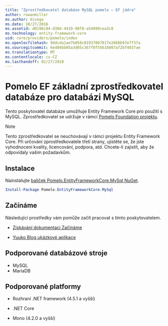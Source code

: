 ```yaml
---
title: "Zprostředkovatel databáze MySQL pomelo – EF jádra"
author: rowanmiller
ms.author: divega
ms.date: 10/27/2016
ms.assetid: d0198c04-d30d-4419-98f8-a54690cea3c8
ms.technology: entity-framework-core
uid: core/providers/pomelo/index
ms.openlocfilehash: 9ddcda1ae7b058c01937867817e2666b97e7f37a
ms.sourcegitcommit: 6ed04bb05a3d05c367f0f55616807af2bf4037ae
ms.translationtype: MT
ms.contentlocale: cs-CZ
ms.lasthandoff: 02/27/2018
---
```

# <a name="pomelo-ef-core-database-provider-for-mysql"></a>Pomelo EF základní zprostředkovatel databáze pro databázi MySQL

Tento poskytovatel databáze umožňuje Entity Framework Core pro použití s MySQL. Zprostředkovatel se udržuje v rámci [Pomelo Foundation projektu](https://github.com/PomeloFoundation/Pomelo.EntityFrameworkCore.MySql).

> [!NOTE]  
>
> Tento zprostředkovatel se neuchovávají v rámci projektu Entity Framework Core. Při určování zprostředkovatele třetí strany, ujistěte se, že jste vyhodnocení kvality, licencování, podpora, atd. Chcete-li zajistit, aby že odpovídaly vašim požadavkům.

## <a name="install"></a>Instalace

Nainstalujte [balíček Pomelo.EntityFrameworkCore.MySql NuGet](https://www.nuget.org/packages/Pomelo.EntityFrameworkCore.MySql).

``` powershell
Install-Package Pomelo.EntityFrameworkCore.MySql
```

## <a name="get-started"></a>Začínáme

Následující prostředky vám pomůže začít pracovat s tímto poskytovatelem.
* [Získávání dokumentaci Začínáme](https://github.com/PomeloFoundation/Pomelo.EntityFrameworkCore.MySql/blob/master/README.md#getting-started)

* [Yuuko Blog ukázkové aplikace](https://github.com/PomeloFoundation/YuukoBlog)

## <a name="supported-database-engines"></a>Podporované databázové stroje

* MySQL
* MariaDB

## <a name="supported-platforms"></a>Podporované platformy

* Rozhraní .NET framework (4.5.1 a vyšší)

* .NET Core

* Mono (4.2.0 a vyšší)
